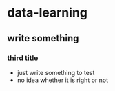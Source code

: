 # data-learning
## write something
### third title

* just write something to test
* no idea whether it is right or not
